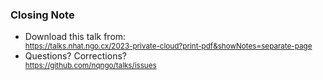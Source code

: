### Closing Note

<div class="container">
    <div class="col">
        <ul>
            <li>
                <div>Download this talk from:</div>
                <div>
                    <small class="tiny">
                        <a href="https://talks.nhat.ngo.cx/2023-private-cloud?print-pdf&showNotes=separate-page">https://talks.nhat.ngo.cx/2023-private-cloud?print-pdf&showNotes=separate-page</a>
                    </small>
                </div>
            </li>
            <li><div>Questions? Corrections?</div>
                <div>
                    <small>
                        <a href="https://github.com/nqngo/talks/issues">https://github.com/nqngo/talks/issues</a>
                    </small>
                </div>
            </li>
        </ul>
    </div>
</div>
